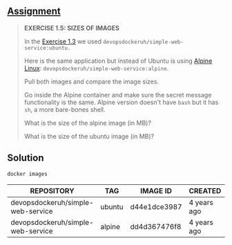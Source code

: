 ## [Assignment](https://courses.mooc.fi/org/uh-cs/courses/devops-with-docker/chapter-2/in-depth-dive-into-images#c0ac55c7-47dc-4e80-8021-e39440b33b91)

> **EXERCISE 1.5: SIZES OF IMAGES**
> 
> In the [Exercise 1.3](https://courses.mooc.fi/org/uh-cs/courses/devops-with-docker/chapter-2/running-and-stopping-containers#4b132769-24bb-4523-b620-1f355fb69a18) we used `devopsdockeruh/simple-web-service:ubuntu.`
> 
> Here is the same application but instead of Ubuntu is using [Alpine Linux](https://www.alpinelinux.org/): `devopsdockeruh/simple-web-service:alpine`.
> 
> Pull both images and compare the image sizes.
> 
> Go inside the Alpine container and make sure the secret message functionality is the same. Alpine version doesn't have `bash` but it has `sh`, a more bare-bones shell.
>
> What is the size of the alpine image (in MB)?
>
> What is the size of the ubuntu image (in MB)?


## Solution

```bash
docker images
```
| REPOSITORY                         | TAG     | IMAGE ID     | CREATED     | SIZE    |
|------------------------------------|---------|--------------|-------------|---------|
| devopsdockeruh/simple-web-service  | ubuntu  | d44e1dce3987 | 4 years ago | 126MB   |
| devopsdockeruh/simple-web-service  | alpine  | dd4d367476f8 | 4 years ago | 24.3MB  |

